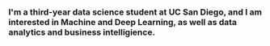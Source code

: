 ### I'm a third-year data science student at UC San Diego, and I am interested in Machine and Deep Learning, as well as data analytics and business intelligience.

<!---
chriss-mo/chriss-mo is a ✨ special ✨ repository because its `README.md` (this file) appears on your GitHub profile.
You can click the Preview link to take a look at your changes.
--->
